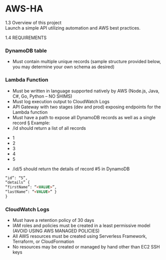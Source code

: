 # AWS-HA

1.3 Overview of this project
<br/>
Launch a simple API utilizing automation and AWS best practices.

1.4 REQUIREMENTS

### DynamoDB table
- Must contain multiple unique records (sample structure provided below, you may
determine your own schema as desired) 

### Lambda Function
- Must be written in language supported natively by AWS (Node.js, Java, C#, Go, Python – NO SHIMS)
- Must log execution output to CloudWatch Logs
- API Gateway with two stages (dev and prod) exposing endpoints for the Lambda function
- Must have a path to expose all DynamoDB records as well as a single record § Example:
- /id should return a list of all records
* 1
* 2
* 3
* 4
* 5
-  /id/5 should return the details of record #5 in DynamoDB
```html {
“id”: “5”,
“details” {
“firstName”: “<VALUE>”,
“lastName”: “<VALUE>” }
}
```  

### CloudWatch Logs
- Must have a retention policy of 30 days
- IAM roles and policies must be created in a least permissive model (AVOID USING AWS MANAGED POLICIES)
- All AWS resources must be created using Serverless Framework, Terraform, or CloudFormation
- No resources may be created or managed by hand other than EC2 SSH keys
